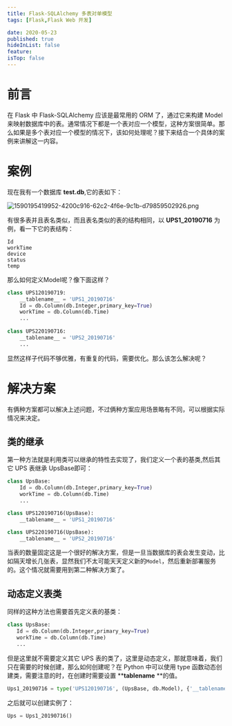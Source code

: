 ```yaml
---
title: Flask-SQLAlchemy 多表对单模型
tags: [Flask,Flask Web 开发]

date: 2020-05-23
published: true
hideInList: false
feature: 
isTop: false
---
```




# 前言
在 Flask 中 Flask-SQLAlchemy 应该是最常用的 ORM 了，通过它来构建 Model  来映射数据库中的表。通常情况下都是一个表对应一个模型，这种方案很简单。那么如果是多个表对应一个模型的情况下，该如何处理呢？接下来结合一个具体的案例来讲解这一内容。

# 案例
现在我有一个数据库 **test.db**,它的表如下：

![1590195419952-4200c916-62c2-4f6e-9c1b-d79859502926.png](http://ww1.sinaimg.cn/large/006wYWbGly1gf74p3v35jj30cc0eg0uy.jpg)

有很多表并且表名类似，而且表名类似的表的结构相同，以 **UPS1_20190716** 为例，看一下它的表结构：
```shell
Id
workTime
device
status
temp
```

那么如何定义Model呢？像下面这样？

```python
class UPS120190719:
	__tablename__ = 'UPS1_20190716'
	Id = db.Column(db.Integer,primary_key=True)
	workTime = db.Column(db.Time)
	...
    
class UPS220190716:
	__tablename__ = 'UPS2_20190716'
	...
```

显然这样子代码不够优雅，有重复的代码，需要优化。那么该怎么解决呢？

# 解决方案

有俩种方案都可以解决上述问题，不过俩种方案应用场景略有不同，可以根据实际情况来决定。

## 类的继承
第一种方法就是利用类可以继承的特性去实现了，我们定义一个表的基类,然后其它 UPS 表继承 UpsBase即可：

```python
class UpsBase:
	Id = db.Column(db.Integer,primary_key=True)
   	workTime = db.Column(db.Time)
   	...

class UPS120190716(UpsBase):
	__tablename__ = 'UPS1_20190716'

class UPS220190716(UpsBase):
	__tablename__ = 'UPS2_20190716'
```



当表的数量固定这是一个很好的解决方案，但是一旦当数据库的表会发生变动，比如隔天增长几张表，显然我们不太可能天天定义新的`Model`，然后重新部署服务的。这个情况就需要用到第二种解决方案了。

## 动态定义表类
同样的这种方法也需要首先定义表的基类：
```python
class UpsBase:
   Id = db.Column(db.Integer,primary_key=True)
   workTime = db.Column(db.Time)
   ...
```

但是这里就不需要定义其它 UPS 表的类了，这里是动态定义，那就意味着，我们只在需要的时候创建，那么如何创建呢？在 Python 中可以使用 type 函数动态创建类，需要注意的时，在创建时需要设置 **__tablename__ **的值。

```python
Ups1_20190716 = type('UPS120190716', (UpsBase, db.Model), {'__tablename__':'UPS1_20190716'})
```

之后就可以创建实例了：

```python
Ups = Ups1_20190716()
```

